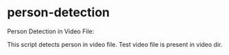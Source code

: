 # person-detection

Person Detection in Video File:

This script detects person in video file. Test video file is present in video dir.
